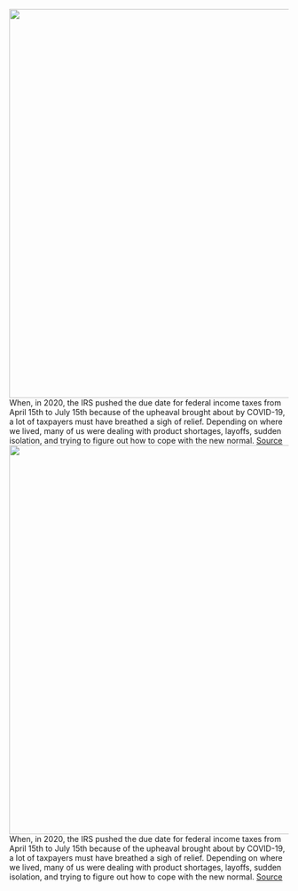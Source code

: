 <img src='https://cdn.vox-cdn.com/thumbor/6P3fr9rxCrDM6cBCeHKePyTnuRQ=/0x0:1100x737/1200x800/filters:focal(462x281:638x457)/cdn.vox-cdn.com/uploads/chorus_image/image/70409426/irs.1419979791.0.jpg' width='700px' /><br/>
When, in 2020, the IRS pushed the due date for federal income taxes from April 15th to July 15th because of the upheaval brought about by COVID-19, a lot of taxpayers must have breathed a sigh of relief. Depending on where we lived, many of us were dealing with product shortages, layoffs, sudden isolation, and trying to figure out how to cope with the new normal.
<a href='https://www.theverge.com/22891931/taxes-file-extension-deadline-irs-how-to'> Source <a/><img src='https://cdn.vox-cdn.com/thumbor/6P3fr9rxCrDM6cBCeHKePyTnuRQ=/0x0:1100x737/1200x800/filters:focal(462x281:638x457)/cdn.vox-cdn.com/uploads/chorus_image/image/70409426/irs.1419979791.0.jpg' width='700px' /><br/>
When, in 2020, the IRS pushed the due date for federal income taxes from April 15th to July 15th because of the upheaval brought about by COVID-19, a lot of taxpayers must have breathed a sigh of relief. Depending on where we lived, many of us were dealing with product shortages, layoffs, sudden isolation, and trying to figure out how to cope with the new normal.
<a href='https://www.theverge.com/22891931/taxes-file-extension-deadline-irs-how-to'> Source <a/>